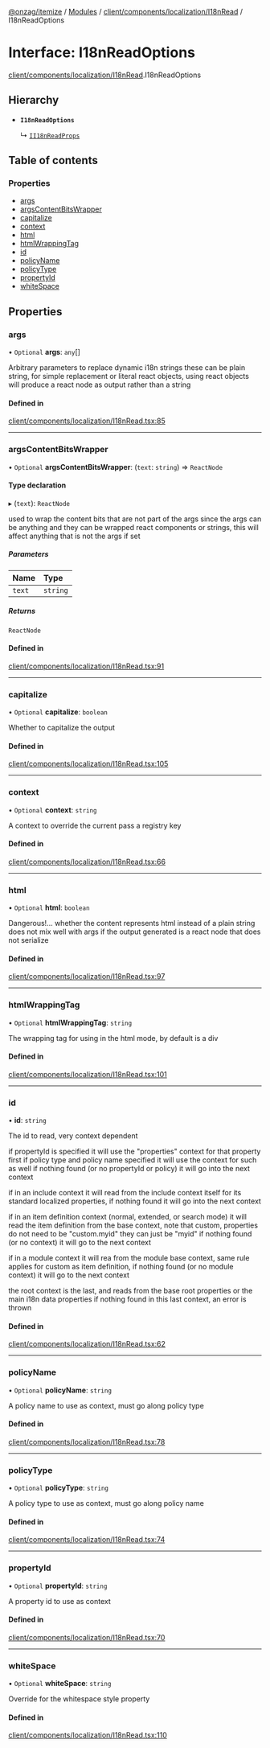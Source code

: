 [@onzag/itemize](../README.md) / [Modules](../modules.md) / [client/components/localization/I18nRead](../modules/client_components_localization_I18nRead.md) / I18nReadOptions

# Interface: I18nReadOptions

[client/components/localization/I18nRead](../modules/client_components_localization_I18nRead.md).I18nReadOptions

## Hierarchy

- **`I18nReadOptions`**

  ↳ [`II18nReadProps`](client_components_localization_I18nRead.II18nReadProps.md)

## Table of contents

### Properties

- [args](client_components_localization_I18nRead.I18nReadOptions.md#args)
- [argsContentBitsWrapper](client_components_localization_I18nRead.I18nReadOptions.md#argscontentbitswrapper)
- [capitalize](client_components_localization_I18nRead.I18nReadOptions.md#capitalize)
- [context](client_components_localization_I18nRead.I18nReadOptions.md#context)
- [html](client_components_localization_I18nRead.I18nReadOptions.md#html)
- [htmlWrappingTag](client_components_localization_I18nRead.I18nReadOptions.md#htmlwrappingtag)
- [id](client_components_localization_I18nRead.I18nReadOptions.md#id)
- [policyName](client_components_localization_I18nRead.I18nReadOptions.md#policyname)
- [policyType](client_components_localization_I18nRead.I18nReadOptions.md#policytype)
- [propertyId](client_components_localization_I18nRead.I18nReadOptions.md#propertyid)
- [whiteSpace](client_components_localization_I18nRead.I18nReadOptions.md#whitespace)

## Properties

### args

• `Optional` **args**: `any`[]

Arbitrary parameters to replace dynamic i18n strings
these can be plain string, for simple replacement or literal react
objects, using react objects will produce a react node as output
rather than a string

#### Defined in

[client/components/localization/I18nRead.tsx:85](https://github.com/onzag/itemize/blob/73e0c39e/client/components/localization/I18nRead.tsx#L85)

___

### argsContentBitsWrapper

• `Optional` **argsContentBitsWrapper**: (`text`: `string`) => `ReactNode`

#### Type declaration

▸ (`text`): `ReactNode`

used to wrap the content bits that are not part of the args
since the args can be anything and they can be wrapped react components
or strings, this will affect anything that is not the args if set

##### Parameters

| Name | Type |
| :------ | :------ |
| `text` | `string` |

##### Returns

`ReactNode`

#### Defined in

[client/components/localization/I18nRead.tsx:91](https://github.com/onzag/itemize/blob/73e0c39e/client/components/localization/I18nRead.tsx#L91)

___

### capitalize

• `Optional` **capitalize**: `boolean`

Whether to capitalize the output

#### Defined in

[client/components/localization/I18nRead.tsx:105](https://github.com/onzag/itemize/blob/73e0c39e/client/components/localization/I18nRead.tsx#L105)

___

### context

• `Optional` **context**: `string`

A context to override the current pass a registry key

#### Defined in

[client/components/localization/I18nRead.tsx:66](https://github.com/onzag/itemize/blob/73e0c39e/client/components/localization/I18nRead.tsx#L66)

___

### html

• `Optional` **html**: `boolean`

Dangerous!... whether the content represents html instead of a plain string
does not mix well with args if the output generated is a react node that
does not serialize

#### Defined in

[client/components/localization/I18nRead.tsx:97](https://github.com/onzag/itemize/blob/73e0c39e/client/components/localization/I18nRead.tsx#L97)

___

### htmlWrappingTag

• `Optional` **htmlWrappingTag**: `string`

The wrapping tag for using in the html mode, by default is a div

#### Defined in

[client/components/localization/I18nRead.tsx:101](https://github.com/onzag/itemize/blob/73e0c39e/client/components/localization/I18nRead.tsx#L101)

___

### id

• **id**: `string`

The id to read, very context dependent

if propertyId is specified it will use the "properties" context for that property first
if policy type and policy name specified it will use the context for such as well
if nothing found (or no propertyId or policy) it will go into the next context

if in an include context it will read from the include context itself for its standard
localized properties, if nothing found it will go into the next context

if in an item definition context (normal, extended, or search mode) it will read the item definition
from the base context, note that custom, properties do not need to be "custom.myid" they can
just be "myid" if nothing found (or no context) it will go to the next context

if in a module context it will rea from the module base context, same rule applies for custom
as item definition, if nothing found (or no module context) it will go to the next context

the root context is the last, and reads from the base root properties or the main i18n data properties
if nothing found in this last context, an error is thrown

#### Defined in

[client/components/localization/I18nRead.tsx:62](https://github.com/onzag/itemize/blob/73e0c39e/client/components/localization/I18nRead.tsx#L62)

___

### policyName

• `Optional` **policyName**: `string`

A policy name to use as context, must go along policy type

#### Defined in

[client/components/localization/I18nRead.tsx:78](https://github.com/onzag/itemize/blob/73e0c39e/client/components/localization/I18nRead.tsx#L78)

___

### policyType

• `Optional` **policyType**: `string`

A policy type to use as context, must go along policy name

#### Defined in

[client/components/localization/I18nRead.tsx:74](https://github.com/onzag/itemize/blob/73e0c39e/client/components/localization/I18nRead.tsx#L74)

___

### propertyId

• `Optional` **propertyId**: `string`

A property id to use as context

#### Defined in

[client/components/localization/I18nRead.tsx:70](https://github.com/onzag/itemize/blob/73e0c39e/client/components/localization/I18nRead.tsx#L70)

___

### whiteSpace

• `Optional` **whiteSpace**: `string`

Override for the whitespace style property

#### Defined in

[client/components/localization/I18nRead.tsx:110](https://github.com/onzag/itemize/blob/73e0c39e/client/components/localization/I18nRead.tsx#L110)
